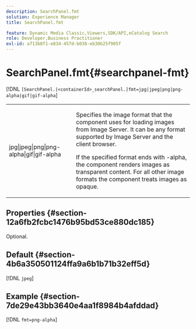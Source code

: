 ```yaml
---
description: SearchPanel.fmt
solution: Experience Manager
title: SearchPanel.fmt

feature: Dynamic Media Classic,Viewers,SDK/API,eCatalog Search
role: Developer,Business Practitioner
exl-id: a713b8f1-e834-457d-b038-eb30b25f905f
---
```

# SearchPanel.fmt{#searchpanel-fmt}

 [!DNL `[SearchPanel.|<containerId>_searchPanel.]fmt=jpg|jpeg|png|png-alpha|gif|gif-alpha`]

<table id="table_8629FDB399124A57B8026E46687D0BC2"> 
 <tbody> 
  <tr> 
   <td colname="col1"> <p> <span class="codeph"> jpg|jpeg|png|png-alpha|gif|gif-alpha</span> </p> </td> 
   <td colname="col2"> <p> Specifies the image format that the component uses for loading images from Image Server. It can be any format supported by Image Server and the client browser. </p> <p>If the specified format ends with <span class="codeph"> -alpha</span>, the component renders images as transparent content. For all other image formats the component treats images as opaque. </p> </td> 
  </tr> 
 </tbody> 
</table>

## Properties {#section-12a6fb2fcbc1476b95bd53ce880dc185}

Optional.

## Default {#section-4b6a350501124ffa9a6b1b71b32eff5d}

[!DNL `jpeg`]

## Example {#section-7de29e43bb3640e4aa1f8984b4afddad}

[!DNL `fmt=png-alpha`]
